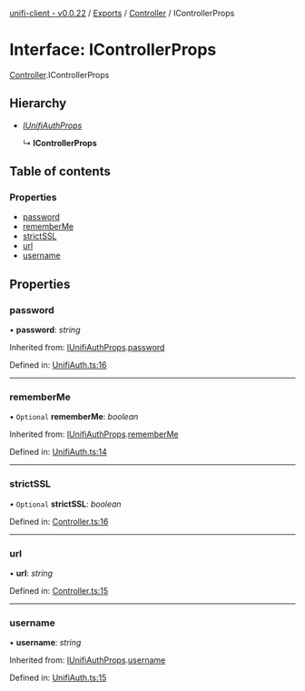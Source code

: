 [unifi-client - v0.0.22](../README.md) / [Exports](../modules.md) / [Controller](../modules/controller.md) / IControllerProps

# Interface: IControllerProps

[Controller](../modules/controller.md).IControllerProps

## Hierarchy

* [*IUnifiAuthProps*](unifiauth.iunifiauthprops.md)

  ↳ **IControllerProps**

## Table of contents

### Properties

- [password](controller.icontrollerprops.md#password)
- [rememberMe](controller.icontrollerprops.md#rememberme)
- [strictSSL](controller.icontrollerprops.md#strictssl)
- [url](controller.icontrollerprops.md#url)
- [username](controller.icontrollerprops.md#username)

## Properties

### password

• **password**: *string*

Inherited from: [IUnifiAuthProps](unifiauth.iunifiauthprops.md).[password](unifiauth.iunifiauthprops.md#password)

Defined in: [UnifiAuth.ts:16](https://github.com/thib3113/unifi-client/blob/90eb43b/src/UnifiAuth.ts#L16)

___

### rememberMe

• `Optional` **rememberMe**: *boolean*

Inherited from: [IUnifiAuthProps](unifiauth.iunifiauthprops.md).[rememberMe](unifiauth.iunifiauthprops.md#rememberme)

Defined in: [UnifiAuth.ts:14](https://github.com/thib3113/unifi-client/blob/90eb43b/src/UnifiAuth.ts#L14)

___

### strictSSL

• `Optional` **strictSSL**: *boolean*

Defined in: [Controller.ts:16](https://github.com/thib3113/unifi-client/blob/90eb43b/src/Controller.ts#L16)

___

### url

• **url**: *string*

Defined in: [Controller.ts:15](https://github.com/thib3113/unifi-client/blob/90eb43b/src/Controller.ts#L15)

___

### username

• **username**: *string*

Inherited from: [IUnifiAuthProps](unifiauth.iunifiauthprops.md).[username](unifiauth.iunifiauthprops.md#username)

Defined in: [UnifiAuth.ts:15](https://github.com/thib3113/unifi-client/blob/90eb43b/src/UnifiAuth.ts#L15)
